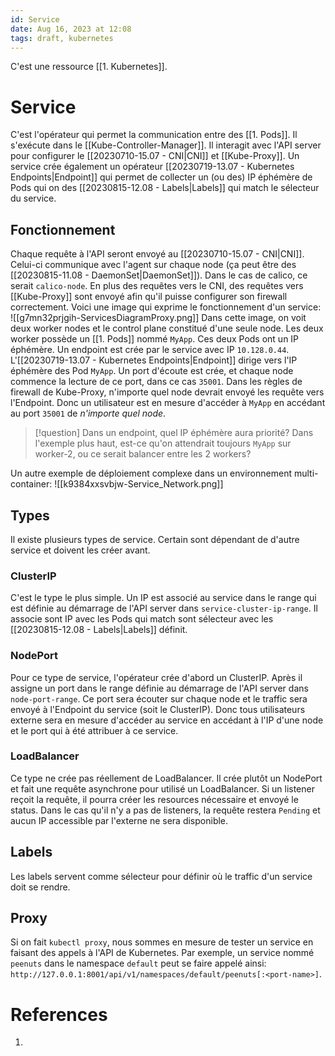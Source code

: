 ```yaml
---
id: Service
date: Aug 16, 2023 at 12:08
tags: draft, kubernetes
---
```


C'est une ressource [[1. Kubernetes]].
# Service
C'est l'opérateur qui permet la communication entre des [[1. Pods]]. Il s'exécute dans le [[Kube-Controller-Manager]]. Il interagit avec l'API server pour configurer le [[20230710-15.07 - CNI|CNI]] et [[Kube-Proxy]]. Un service crée également un opérateur [[20230719-13.07 - Kubernetes Endpoints|Endpoint]] qui permet de collecter un (ou des) IP éphémère de Pods qui on des [[20230815-12.08 - Labels|Labels]] qui match le sélecteur du service.
## Fonctionnement
Chaque requête à l'API seront envoyé au [[20230710-15.07 - CNI|CNI]]. Celui-ci communique avec l'agent sur chaque node (ça peut être des [[20230815-11.08 - DaemonSet|DaemonSet]]). Dans le cas de calico, ce serait `calico-node`. En plus des requêtes vers le CNI, des requêtes vers [[Kube-Proxy]] sont envoyé afin qu'il puisse configurer son firewall correctement.
Voici une image qui exprime le fonctionnement d'un service:
![[g7mn32prjgih-ServicesDiagramProxy.png]]
Dans cette image, on voit deux worker nodes et le control plane constitué d'une seule node. Les deux worker possède un [[1. Pods]] nommé `MyApp`. Ces deux Pods ont un IP éphémère. Un endpoint est crée par le service avec IP `10.128.0.44`. L'[[20230719-13.07 - Kubernetes Endpoints|Endpoint]] dirige vers l'IP éphémère des Pod `MyApp`. Un port d'écoute est crée, et chaque node commence la lecture de ce port, dans ce cas `35001`. Dans les règles de firewall de Kube-Proxy, n'importe quel node devrait envoyé les requête vers l'Endpoint. Donc un utilisateur est en mesure d'accéder à `MyApp` en accédant au port `35001` de *n'importe quel node*.

> [!question]
> Dans un endpoint, quel IP éphémère aura priorité? Dans l'exemple plus haut, est-ce qu'on attendrait toujours `MyApp` sur worker-2, ou ce serait balancer entre les 2 workers?

Un autre exemple de déploiement complexe dans un environnement multi-container:
![[k9384xxsvbjw-Service_Network.png]]
## Types
Il existe plusieurs types de service. Certain sont dépendant de d'autre service et doivent les créer avant.
### ClusterIP
C'est le type le plus simple. Un IP est associé au service dans le range qui est définie au démarrage de l'API server dans `service-cluster-ip-range`. Il associe sont IP avec les Pods qui match sont sélecteur avec les [[20230815-12.08 - Labels|Labels]] définit. 
### NodePort
Pour ce type de service, l'opérateur crée d'abord un ClusterIP. Après il assigne un port dans le range définie au démarrage de l'API server dans `node-port-range`. Ce port sera écouter sur chaque node et le traffic sera envoyé à l'Endpoint du service (soit le ClusterIP). Donc tous utilisateurs externe sera en mesure d'accéder au service en accédant à l'IP d'une node et le port qui à été attribuer à ce service.
### LoadBalancer
Ce type ne crée pas réellement de LoadBalancer. Il crée plutôt un NodePort et fait une requête asynchrone pour utilisé un LoadBalancer. Si un listener reçoit la requête, il pourra créer les resources nécessaire et envoyé le status. Dans le cas qu'il n'y a pas de listeners, la requête restera `Pending` et aucun IP accessible par l'externe ne sera disponible.
## Labels
Les labels servent comme sélecteur pour définir où le traffic d'un service doit se rendre. 
## Proxy
Si on fait `kubectl proxy`, nous sommes en mesure de tester un service en faisant des appels à l'API de Kubernetes. Par exemple, un service nommé `peenuts` dans le namespace `default` peut se faire appelé ainsi: `http://127.0.0.1:8001/api/v1/namespaces/default/peenuts[:<port-name>]`. 
# References
1. 